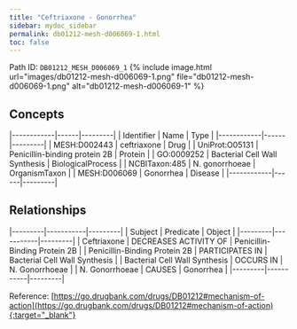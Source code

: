 ```yaml
---
title: "Ceftriaxone - Gonorrhea"
sidebar: mydoc_sidebar
permalink: db01212-mesh-d006069-1.html
toc: false 
---
```



Path ID: `DB01212_MESH_D006069_1`
{% include image.html url="images/db01212-mesh-d006069-1.png" file="db01212-mesh-d006069-1.png" alt="db01212-mesh-d006069-1" %}

## Concepts

|------------|------|---------|
| Identifier | Name | Type    |
|------------|------|---------|
| MESH:D002443 | ceftriaxone | Drug |
| UniProt:O05131 | Penicillin-binding protein 2B | Protein |
| GO:0009252 | Bacterial Cell Wall Synthesis | BiologicalProcess |
| NCBITaxon:485 | N. gonorrhoeae | OrganismTaxon |
| MESH:D006069 | Gonorrhea | Disease |
|------------|------|---------|

## Relationships

|---------|-----------|---------|
| Subject | Predicate | Object  |
|---------|-----------|---------|
| Ceftriaxone | DECREASES ACTIVITY OF | Penicillin-Binding Protein 2B |
| Penicillin-Binding Protein 2B | PARTICIPATES IN | Bacterial Cell Wall Synthesis |
| Bacterial Cell Wall Synthesis | OCCURS IN | N. Gonorrhoeae |
| N. Gonorrhoeae | CAUSES | Gonorrhea |
|---------|-----------|---------|

Reference: [https://go.drugbank.com/drugs/DB01212#mechanism-of-action](https://go.drugbank.com/drugs/DB01212#mechanism-of-action){:target="_blank"}